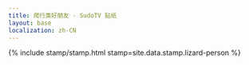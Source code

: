 ```yaml
---
title: 爬行类好朋友 - SudoTV 贴纸
layout: base
localization: zh-CN
---
```


{% include stamp/stamp.html
    stamp=site.data.stamp.lizard-person
%}